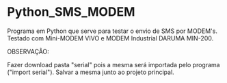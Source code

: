 # Python_SMS_MODEM
 Programa em Python que serve para testar o envio de SMS por MODEM's. Testado com Mini-MODEM VIVO e MODEM Industrial DARUMA MIN-200. 
 
OBSERVAÇÃO:

Fazer download pasta "serial" pois a mesma será importada pelo programa ("import serial"). Salvar a mesma junto ao projeto principal.
